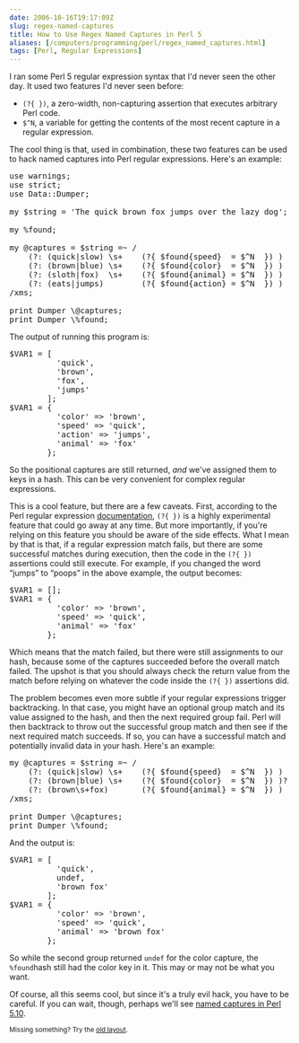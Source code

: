 ```yaml
--- 
date: 2006-10-16T19:17:09Z
slug: regex-named-captures
title: How to Use Regex Named Captures in Perl 5
aliases: [/computers/programming/perl/regex_named_captures.html]
tags: [Perl, Regular Expressions]
---
```


<p>I ran some Perl 5 regular expression syntax that I'd never seen the other
day. It used two features I'd never seen before:</p>

<ul>
  <li><code>(?{ })</code>, a zero-width, non-capturing assertion that executes
    arbitrary Perl code.</li>
  <li><code>$^N</code>, a variable for getting the contents of the most recent
    capture in a regular expression.</li>
</ul>

<p>The cool thing is that, used in combination, these two features can be used
to hack named captures into Perl regular expressions. Here's an example:</p>

<pre>
use warnings;
use strict;
use Data::Dumper;

my $string = &#x0027;The quick brown fox jumps over the lazy dog&#x0027;;

my %found;

my @captures = $string =~ /
    (?: (quick|slow) \s+    (?{ $found{speed}  = $^N  }) )
    (?: (brown|blue) \s+    (?{ $found{color}  = $^N  }) )
    (?: (sloth|fox)  \s+    (?{ $found{animal} = $^N  }) )
    (?: (eats|jumps)        (?{ $found{action} = $^N  }) )
/xms;

print Dumper \@captures;
print Dumper \%found;
</pre>

<p>The output of running this program is:</p>

<pre>
$VAR1 = [
          &#x0027;quick&#x0027;,
          &#x0027;brown&#x0027;,
          &#x0027;fox&#x0027;,
          &#x0027;jumps&#x0027;
        ];
$VAR1 = {
          &#x0027;color&#x0027; =&gt; &#x0027;brown&#x0027;,
          &#x0027;speed&#x0027; =&gt; &#x0027;quick&#x0027;,
          &#x0027;action&#x0027; =&gt; &#x0027;jumps&#x0027;,
          &#x0027;animal&#x0027; =&gt; &#x0027;fox&#x0027;
        };
</pre>

<p>So the positional captures are still returned, <em>and</em> we've assigned
them to keys in a hash. This can be very convenient for complex regular
expressions.</p>

<p>This is a cool feature, but there are a few caveats. First, according to
the Perl regular expression
<a href="http://search.cpan.org/perldoc/perlre#(?{_code_})" title="Read about (?{ }) on CPAN">documentation</a>, <code>(?{ })</code> is a highly
experimental feature that could go away at any time. But more importantly, if
you're relying on this feature you should be aware of the side effects. What I
mean by that is that, if a regular expression match fails, but there are some
successful matches during execution, then the code in the <code>(?{ })</code>
assertions could still execute. For example, if you changed the
word <q>jumps</q> to <q>poops</q> in the above example, the output becomes:</p>

<pre>
$VAR1 = [];
$VAR1 = {
          &#x0027;color&#x0027; =&gt; &#x0027;brown&#x0027;,
          &#x0027;speed&#x0027; =&gt; &#x0027;quick&#x0027;,
          &#x0027;animal&#x0027; =&gt; &#x0027;fox&#x0027;
        };
</pre>

<p>Which means that the match failed, but there were still assignments to our
hash, because some of the captures succeeded before the overall match failed.
The upshot is that you should always check the return value from the match
before relying on whatever the code inside the <code>(?{ })</code> assertions
did.</p>

<p>The problem becomes even more subtle if your regular expressions trigger
backtracking. In that case, you might have an optional group match and its
value assigned to the hash, and then the next required group fail. Perl will
then backtrack to throw out the successful group match and then see if the
next required match succeeds. If so, you can have a successful match and
potentially invalid data in your hash. Here's an example:</p>

<pre>
my @captures = $string =~ /
    (?: (quick|slow) \s+    (?{ $found{speed}  = $^N  }) )
    (?: (brown|blue) \s+    (?{ $found{color}  = $^N  }) )?
    (?: (brown\s+fox)       (?{ $found{animal} = $^N  }) )
/xms;

print Dumper \@captures;
print Dumper \%found;
</pre>

<p>And the output is:</p>

<pre>
$VAR1 = [
          &#x0027;quick&#x0027;,
          undef,
          &#x0027;brown fox&#x0027;
        ];
$VAR1 = {
          &#x0027;color&#x0027; =&gt; &#x0027;brown&#x0027;,
          &#x0027;speed&#x0027; =&gt; &#x0027;quick&#x0027;,
          &#x0027;animal&#x0027; =&gt; &#x0027;brown fox&#x0027;
        };
</pre>

<p>So while the second group returned <code>undef</code> for the color
capture, the <code>%found</code>hash still had the color key in it. This may
or may not be what you want.</p>

<p>Of course, all this seems cool, but since it's a truly evil hack, you have
to be careful. If you can wait, though, perhaps we'll
see <a
href="http://www.nntp.perl.org/group/perl.perl5.porters/;msgid=9b18b3110610051158h43c58810ted1017129929a539[at]mail.gmail.com" title="Perl 5 Porters: &#x201c;[PATCH] Initial attempt at named captures for
perls regexp engine&#x201d;">named captures in Perl 5.10</a>.</p>

<p class="past"><small>Missing something? Try the <a rel="nofollow" href="http://past.justatheory.com/computers/programming/perl/regex_named_captures.html">old layout</a>.</small></p>


